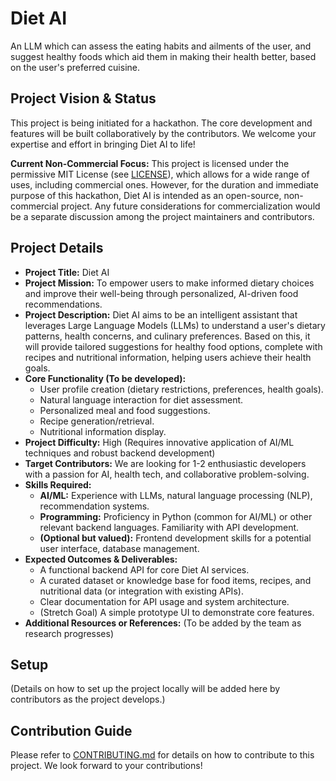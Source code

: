 # Diet AI

An LLM which can assess the eating habits and ailments of the user, and suggest healthy foods which aid them in making their health better, based on the user's preferred cuisine.

## Project Vision & Status

This project is being initiated for a hackathon. The core development and features will be built collaboratively by the contributors. We welcome your expertise and effort in bringing Diet AI to life!

**Current Non-Commercial Focus:** This project is licensed under the permissive MIT License (see [LICENSE](LICENSE)), which allows for a wide range of uses, including commercial ones. However, for the duration and immediate purpose of this hackathon, Diet AI is intended as an open-source, non-commercial project. Any future considerations for commercialization would be a separate discussion among the project maintainers and contributors.

## Project Details

-   **Project Title:** Diet AI
-   **Project Mission:** To empower users to make informed dietary choices and improve their well-being through personalized, AI-driven food recommendations.
-   **Project Description:** Diet AI aims to be an intelligent assistant that leverages Large Language Models (LLMs) to understand a user's dietary patterns, health concerns, and culinary preferences. Based on this, it will provide tailored suggestions for healthy food options, complete with recipes and nutritional information, helping users achieve their health goals.
-   **Core Functionality (To be developed):**
    *   User profile creation (dietary restrictions, preferences, health goals).
    *   Natural language interaction for diet assessment.
    *   Personalized meal and food suggestions.
    *   Recipe generation/retrieval.
    *   Nutritional information display.
-   **Project Difficulty:** High (Requires innovative application of AI/ML techniques and robust backend development)
-   **Target Contributors:** We are looking for 1-2 enthusiastic developers with a passion for AI, health tech, and collaborative problem-solving.
-   **Skills Required:**
    *   **AI/ML:** Experience with LLMs, natural language processing (NLP), recommendation systems.
    *   **Programming:** Proficiency in Python (common for AI/ML) or other relevant backend languages. Familiarity with API development.
    *   **(Optional but valued):** Frontend development skills for a potential user interface, database management.
-   **Expected Outcomes & Deliverables:**
    *   A functional backend API for core Diet AI services.
    *   A curated dataset or knowledge base for food items, recipes, and nutritional data (or integration with existing APIs).
    *   Clear documentation for API usage and system architecture.
    *   (Stretch Goal) A simple prototype UI to demonstrate core features.
-   **Additional Resources or References:** (To be added by the team as research progresses)

## Setup

(Details on how to set up the project locally will be added here by contributors as the project develops.)

## Contribution Guide

Please refer to [CONTRIBUTING.md](CONTRIBUTING.md) for details on how to contribute to this project. We look forward to your contributions!